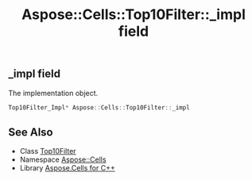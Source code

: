 ﻿---
title: Aspose::Cells::Top10Filter::_impl field
linktitle: _impl
second_title: Aspose.Cells for C++ API Reference
description: 'Aspose::Cells::Top10Filter::_impl field. The implementation object in C++.'
type: docs
weight: 1500
url: /cpp/aspose.cells/top10filter/_impl/
---
## _impl field


The implementation object.

```cpp
Top10Filter_Impl* Aspose::Cells::Top10Filter::_impl
```

## See Also

* Class [Top10Filter](../)
* Namespace [Aspose::Cells](../../)
* Library [Aspose.Cells for C++](../../../)
